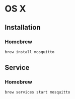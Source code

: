 # OS X

## Installation

### Homebrew

```sh
brew install mosquitto
```

## Service

### Homebrew

```sh
brew services start mosquitto
```
